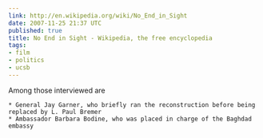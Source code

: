 ```yaml
---
link: http://en.wikipedia.org/wiki/No_End_in_Sight
date: 2007-11-25 21:37 UTC
published: true
title: No End in Sight - Wikipedia, the free encyclopedia
tags:
- film
- politics
- ucsb
---
```


Among those interviewed are

    * General Jay Garner, who briefly ran the reconstruction before being replaced by L. Paul Bremer
    * Ambassador Barbara Bodine, who was placed in charge of the Baghdad embassy

